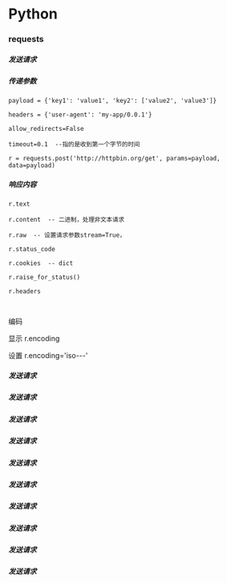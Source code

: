 # Python

### requests

##### 发送请求

##### 传递参数
```
payload = {'key1': 'value1', 'key2': ['value2', 'value3']}

headers = {'user-agent': 'my-app/0.0.1'}

allow_redirects=False

timeout=0.1  --指的是收到第一个字节的时间

r = requests.post('http://httpbin.org/get', params=payload, data=payload)

```

##### 响应内容
```
r.text

r.content  -- 二进制，处理非文本请求

r.raw  -- 设置请求参数stream=True，

r.status_code

r.cookies  -- dict

r.raise_for_status()

r.headers



```

编码

显示 r.encoding

设置 r.encoding='iso---'



##### 发送请求

##### 发送请求

##### 发送请求

##### 发送请求

##### 发送请求

##### 发送请求

##### 发送请求

##### 发送请求

##### 发送请求

##### 发送请求